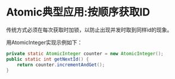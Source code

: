 Atomic典型应用:按顺序获取ID
=======

传统方式必须在每次获取时加锁，以防止出现并发时取到同样id的现象。

用AtomicInteger实现示例如下：

```java
private static AtomicInteger counter = new AtomicInteger();
public static int getNextId() {
	return counter.incrementAndGet();
}
```